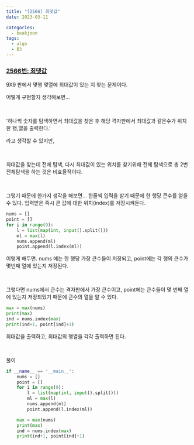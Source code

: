 ```yaml
---
title: "[2566] 최댓값"
date: 2023-03-11

categories:
  - beakjoon
tags:
  - algo
  - B3
---
```


### [2566번: 최댓값](https://www.acmicpc.net/problem/2566)

9X9 판에서 몇행 몇열에 최대값이 있는 지 찾는 문제이다.

어떻게 구현할지 생각해보면...

<br>

'하나씩 숫자를 탐색하면서 최대값을 찾은 후 해당 격자판에서 최대값과
같은수가 위치한 행,열을 출력한다.'

라고 생각할 수 있지만,

<br>

최대값을 찾는데 전체 탐색, 다시 최대값이 있는 위치를 찾기위해 전체 탐색으로 총 2번 전체탐색을 하는 것은 비효율적이다.

<br>

그렇기 때문에 한가지 생각을 해보면...
한줄씩 입력을 받기 때문에 한 행당 큰수를 얻을 수 있다. 입력받은 즉시
큰 값에 대한 위치(index)를 저장시켜둔다.
```python
nums = []
point = []
for i in range(9):
    l = list(map(int, input().split()))
    ml = max(l)
    nums.append(ml)
    point.append(l.index(ml))
```
이렇게 해두면. nums 에는 한 행당 가장 큰수들이 저장되고, point에는 각
행의 큰수가 몇번째 열에 있는지 저장된다.

<br>

그렇다면 nums에서 큰수는 격자판에서 가장 큰수이고, point에는 큰수들이 몇
번째 열에 있는지 저장되었기 때문에 큰수의 열을 알 수 있다.
```python
max = max(nums)
print(max)
ind = nums.index(max)
print(ind+1, point[ind]+1)
```
최대값을 출력하고, 최대값의 행열을 각각 출력하면 된다.

<br>
  
풀이
    
```python
if __name__ == '__main__':
    nums = []
    point = []
    for i in range(9):
        l = list(map(int, input().split()))
        ml = max(l)
        nums.append(ml)
        point.append(l.index(ml))

    max = max(nums)
    print(max)
    ind = nums.index(max)
    print(ind+1, point[ind]+1)
```
